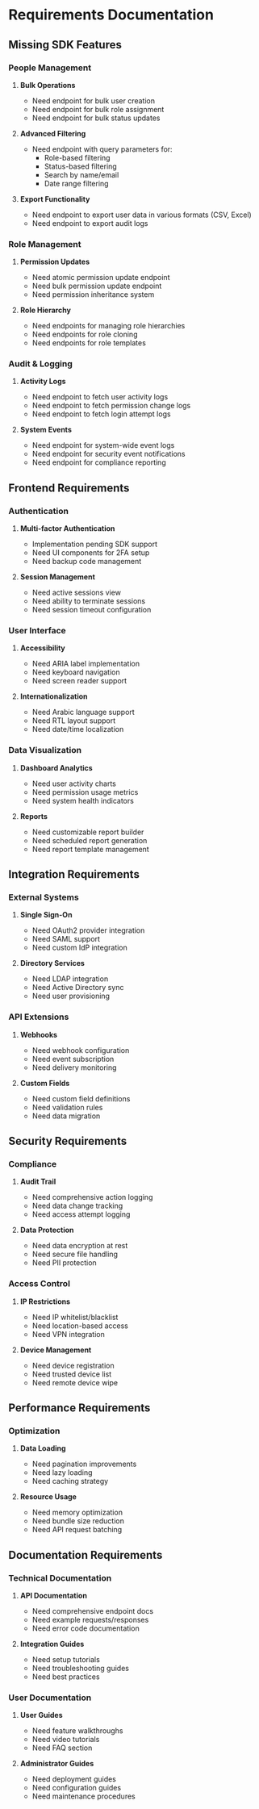 # Requirements Documentation

## Missing SDK Features

### People Management
1. **Bulk Operations**
   - Need endpoint for bulk user creation
   - Need endpoint for bulk role assignment
   - Need endpoint for bulk status updates

2. **Advanced Filtering**
   - Need endpoint with query parameters for:
     - Role-based filtering
     - Status-based filtering
     - Search by name/email
     - Date range filtering

3. **Export Functionality**
   - Need endpoint to export user data in various formats (CSV, Excel)
   - Need endpoint to export audit logs

### Role Management
1. **Permission Updates**
   - Need atomic permission update endpoint
   - Need bulk permission update endpoint
   - Need permission inheritance system

2. **Role Hierarchy**
   - Need endpoints for managing role hierarchies
   - Need endpoints for role cloning
   - Need endpoints for role templates

### Audit & Logging
1. **Activity Logs**
   - Need endpoint to fetch user activity logs
   - Need endpoint to fetch permission change logs
   - Need endpoint to fetch login attempt logs

2. **System Events**
   - Need endpoint for system-wide event logs
   - Need endpoint for security event notifications
   - Need endpoint for compliance reporting

## Frontend Requirements

### Authentication
1. **Multi-factor Authentication**
   - Implementation pending SDK support
   - Need UI components for 2FA setup
   - Need backup code management

2. **Session Management**
   - Need active sessions view
   - Need ability to terminate sessions
   - Need session timeout configuration

### User Interface
1. **Accessibility**
   - Need ARIA label implementation
   - Need keyboard navigation
   - Need screen reader support

2. **Internationalization**
   - Need Arabic language support
   - Need RTL layout support
   - Need date/time localization

### Data Visualization
1. **Dashboard Analytics**
   - Need user activity charts
   - Need permission usage metrics
   - Need system health indicators

2. **Reports**
   - Need customizable report builder
   - Need scheduled report generation
   - Need report template management

## Integration Requirements

### External Systems
1. **Single Sign-On**
   - Need OAuth2 provider integration
   - Need SAML support
   - Need custom IdP integration

2. **Directory Services**
   - Need LDAP integration
   - Need Active Directory sync
   - Need user provisioning

### API Extensions
1. **Webhooks**
   - Need webhook configuration
   - Need event subscription
   - Need delivery monitoring

2. **Custom Fields**
   - Need custom field definitions
   - Need validation rules
   - Need data migration

## Security Requirements

### Compliance
1. **Audit Trail**
   - Need comprehensive action logging
   - Need data change tracking
   - Need access attempt logging

2. **Data Protection**
   - Need data encryption at rest
   - Need secure file handling
   - Need PII protection

### Access Control
1. **IP Restrictions**
   - Need IP whitelist/blacklist
   - Need location-based access
   - Need VPN integration

2. **Device Management**
   - Need device registration
   - Need trusted device list
   - Need remote device wipe

## Performance Requirements

### Optimization
1. **Data Loading**
   - Need pagination improvements
   - Need lazy loading
   - Need caching strategy

2. **Resource Usage**
   - Need memory optimization
   - Need bundle size reduction
   - Need API request batching

## Documentation Requirements

### Technical Documentation
1. **API Documentation**
   - Need comprehensive endpoint docs
   - Need example requests/responses
   - Need error code documentation

2. **Integration Guides**
   - Need setup tutorials
   - Need troubleshooting guides
   - Need best practices

### User Documentation
1. **User Guides**
   - Need feature walkthroughs
   - Need video tutorials
   - Need FAQ section

2. **Administrator Guides**
   - Need deployment guides
   - Need configuration guides
   - Need maintenance procedures